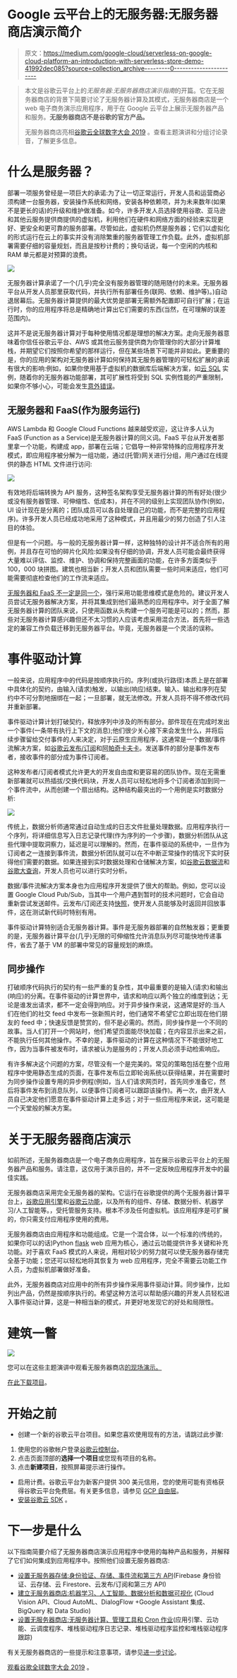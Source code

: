 # Google 云平台上的无服务器:无服务器商店演示简介

> 原文：<https://medium.com/google-cloud/serverless-on-google-cloud-platform-an-introduction-with-serverless-store-demo-41992dec085?source=collection_archive---------0----------------------->

> 本文是谷歌云平台上的*无服务器:无服务器商店演示指南*的开篇。它在无服务器商店的背景下简要讨论了无服务器计算及其模式，无服务器商店是一个 web 电子商务演示应用程序，用于在 Google 云平台上展示无服务器产品和服务。**无服务器商店不是谷歌的官方产品。**
> 
> 无服务器商店亮相[谷歌云全球数字大会 2019](https://cloudonair.withgoogle.com/events/app-dev) 。查看主题演讲和分组讨论录音，了解更多信息。

# 什么是服务器？

部署一项服务曾经是一项巨大的承诺:为了让一切正常运行，开发人员和运营商必须构建一台服务器，安装操作系统和网络，安装各种依赖项，并为未来数年(如果不是更长的话)的升级和维护做准备。如今，许多开发人员选择使用谷歌、亚马逊和其他云服务提供商提供的虚拟机，利用他们在硬件和网络方面的经验来实现更好、更安全和更可靠的服务部署。尽管如此，虚拟机仍然是服务器；它们以虚拟化的形式运行在云上的事实并没有消除繁重的服务器管理工作负载。此外，虚拟机部署需要仔细的容量规划，而且是按秒计费的；换句话说，每一个空闲的内核和 RAM 单元都是对预算的浪费。

![](img/04f659f6ed0054d3faffeba290837311.png)

无服务器计算承诺了一个(几乎)完全没有服务器管理的随用随付的未来。无服务器平台从开发人员那里获取代码，并执行所有部署任务(联网、依赖、维护等)。)自动退居幕后。无服务器计算提供的最大优势是部署无需额外配置即可自行扩展；在运行时，你的应用程序将总是精确地计算出它们需要的东西(当然，在可理解的误差范围内)。

这并不是说无服务器计算对于每种使用情况都是理想的解决方案。走向无服务器意味着你信任谷歌云平台、AWS 或其他云服务提供商为你管理你的大部分计算堆栈，并期望它们按照你希望的那样运行，但在某些场景下可能并非如此。更重要的是，你的应用的架构对无服务器计算如何保持其无服务器管理的可轻松扩展的承诺有很大的影响:例如，如果你使用基于虚拟机的数据库后端解决方案，如[云 SQL](https://cloud.google.com/sql/) 实例，随着你的无服务器功能部署，其可扩展性将受到 SQL 实例性能的严重限制，如果你不够小心，可能会发生[意外错误](https://cloud.google.com/functions/docs/sql#best_practices_for_cloud_sql_in_cloud_functions)。

## 无服务器和 FaaS(作为服务运行)

AWS Lambda 和 Google Cloud Functions 越来越受欢迎，这让许多人认为 FaaS (Function as a Service)是无服务器计算的同义词。FaaS 平台从开发者那里拿一个功能，构建成 app，部署在云端；它倡导一种非常特殊的应用程序开发模式，即应用程序被分解为一组功能，通过(托管)网关进行分组，用户通过在线提供的静态 HTML 文件进行访问:

![](img/17872ba4d06cc7c1e3dea1af8a8c5f35.png)

有效地将后端转换为 API 服务，这种签名架构享受无服务器计算的所有好处(很少或没有服务器管理、可伸缩性、低成本)，并在不同的级别上实现团队协作(例如，UI 设计现在是分离的；团队成员可以各自处理自己的功能，而不是完整的应用程序)。许多开发人员已经成功地采用了这种模式，并且用最少的努力创造了引人注目的体验。

但是有一个问题。与一般的无服务器计算一样，这种独特的设计并不适合所有的用例，并且存在可怕的碎片化风险:如果没有仔细的协调，开发人员可能会最终获得大量难以评估、监控、维护、协调和保持完整画面的功能，在许多方面类似于 100，000 块拼图。建筑也相当新；开发人员和团队需要一些时间来适应，他们可能需要彻底检查他们的工作流来适应。

[无服务器和 FaaS 不一定是同一个](https://hackernoon.com/the-serverless-series-what-is-serverless-d651fbacf3f4)，强行采用功能思维模式是危险的。建议开发人员尝试无服务器解决方案，并将其集成到他们最熟悉的应用程序中。对于全面了解无服务器计算的团队来说，只使用函数从头构建一个服务可能是可以的；然而，那些对无服务器计算感兴趣但还不太习惯的人应该考虑采用混合方法，首先将一些选定的兼容工作负载迁移到无服务器平台。毕竟，无服务器是一个灵活的误称。

# 事件驱动计算

一般来说，应用程序中的代码是按顺序执行的。序列(或执行路径)本质上是在部署中具体化的契约，由输入(请求)触发，以输出(响应)结束。输入、输出和序列在契约中不可分割地捆绑在一起；一旦部署，就无法修改。开发人员将不得不修改代码并重新部署。

事件驱动计算计划打破契约，释放序列中涉及的所有部分。部件现在在完成时发出一个事件(一条带有执行上下文的消息);他们很少关心接下来会发生什么，并将后续步骤留给交付事件的人来决定，对于云原生应用程序，这通常是一个数据/事件流解决方案，如[谷歌云发布/订阅](https://cloud.google.com/pubsub/)和[阿帕奇卡夫卡](https://kafka.apache.org/)。发送事件的部分是事件发布者，接收事件的部分成为事件订阅者。

这种发布者/订阅者模式允许更大的开发自由度和更容易的团队协作。现在无需重新部署就可以热插拔/交换代码块，开发人员可以轻松地将多个订阅者添加到同一个事件流中，从而创建一个扇出结构。这种结构最突出的一个用例是实时数据分析:

![](img/0d4fd6284e8707181e6d4a76d33a9a88.png)

传统上，数据分析师通常通过自动生成的日志文件批量处理数据。应用程序执行一个序列，将详细信息写入日志记录代理(作为序列的一个步骤)，数据分析团队从这些代理中提取洞察力，延迟是可以理解的。然而，在事件驱动的系统中，一旦作为订阅者之一连接到事件流，数据分析团队就可以在不中断正常操作的情况下实时获得他们需要的数据。如果连接到实时数据处理和仓储解决方案，如[谷歌云数据流](https://cloud.google.com/dataflow/)和[谷歌大查询](https://cloud.google.com/bigquery/)，开发人员也可以进行实时分析。

数据/事件流解决方案本身也为应用程序开发提供了很大的帮助。例如，您可以设置 Google Cloud Pub/Sub，当其中一个用户遇到暂时的技术问题时，它会自动重新尝试发送邮件。云发布/订阅还支持[快照](https://cloud.google.com/pubsub/docs/reference/rest/v1/Snapshot)，使开发人员能够及时返回并回放事件，这在测试新代码时特别有用。

事件驱动计算特别适合无服务器计算。事件是无服务器部署的自然触发器；更重要的是，无服务器计算平台(几乎)无限的可伸缩性允许消息队列尽可能快地传递事件，省去了基于 VM 的部署中常见的容量规划的麻烦。

## 同步操作

打破顺序代码执行的契约有一些严重的复杂性，其中最重要的是输入(请求)和输出(响应)的分离。在事件驱动的计算世界中，请求和响应以两个独立的维度到达；无论是谁发出请求，都不一定会得到响应。对于异步操作来说，这通常是好的:当人们在他们的社交 feed 中发布一张新照片时，他们通常不希望它立即出现在他们朋友的 feed 中；快速反馈是赞赏的，但不是必需的。然而，同步操作是一个不同的故事。当人们打开一个网站时，他们希望页面能尽快加载；在内容显示出来之前，不能执行任何其他操作。不幸的是，事件驱动的计算在这种情况下不能很好地工作，因为当事件被发布时，请求被认为是服务的；开发人员必须手动检索响应。

有许多解决这个问题的方案，尽管没有一个是完美的。常见的策略包括在整个应用程序中使用静态生成的页面，在事件发布后立即轮询系统以获得结果，并在需要时为同步操作设置专用的异步例程(例如，当人们请求网页时，首先同步准备它，然后将事件发布到消息队列，以便事件订阅者可以跟踪该操作)。再一次，由开发人员自己决定他们愿意在事件驱动计算上走多远；对于一些应用程序来说，这可能是一个天堂般的解决方案。

# 关于无服务器商店演示

如前所述，无服务器商店是一个电子商务应用程序，旨在展示谷歌云平台上的无服务器产品和服务。请注意，这仅用于演示目的，并不一定反映应用程序开发中的最佳实践。

无服务器商店采用完全无服务器的架构。它运行在谷歌提供的两个无服务器计算平台上，[谷歌应用引擎](https://cloud.google.com/appengine/)和[谷歌云功能](https://cloud.google.com/functions/)，以及所有的组件、存储、数据分析、机器学习/人工智能等。，受托管服务支持。根本不涉及任何虚拟机。该应用程序是可扩展的，你只需支付应用程序使用的费用。

无服务器商店由应用程序和功能组成。它是一个混合体，以一个标准的(传统的，如果你可以的话)Python [flask](http://flask.pocoo.org/) web 应用为核心，通过云功能提供许多关键和补充功能。对于喜欢 FaaS 模式的人来说，用相对较少的努力就可以使无服务器存储完全基于功能；您还可以轻松地将其恢复为 web 应用程序，完全不需要云功能工作人员，为虚拟机部署做好准备。

此外，无服务器商店对应用中的所有异步操作采用事件驱动计算。同步操作，比如列出产品，仍然是按顺序执行的。希望这种方法可以帮助感兴趣的开发人员轻松进入事件驱动计算，这是一种相当新的模式，并更好地发现它的好处和局限性。

# 建筑一瞥

![](img/5548ff9b0e0283a99f518c8b0278c770.png)

您可以在这些主题演讲中观看无服务器商店[的现场演示。](https://cloudonair.withgoogle.com/events/app-dev/)

[在此下载项目](https://github.com/GoogleCloudPlatform/serverless-store-demo)。

# 开始之前

*   创建一个新的谷歌云平台项目。如果您喜欢使用现有的方法，请跳过此步骤:

1.  使用您的谷歌帐户登录[谷歌云控制台](https://console.cloud.google.com/)。
2.  点击页面顶部的**选择一个项目**或您现有项目的名称。
3.  点击**新建项目**，按照屏幕提示进行操作。

*   启用计费。谷歌云平台为新客户提供 300 美元信用，您的使用可能有资格获得谷歌云平台免费层。有关更多信息，请参见 [GCP 自由层](https://cloud.google.com/free/)。
*   [安装谷歌云 SDK](https://cloud.google.com/sdk/) 。

# 下一步是什么

以下指南简要介绍了无服务器商店演示应用程序中使用的每种产品和服务，并解释了它们如何集成到应用程序中。按照他们设置无服务器商店:

*   [设置无服务器存储:身份验证、存储、事件流和第三方 API](/@ratrosy/set-up-serverless-store-part-1-auth-storage-event-streaming-and-third-party-apis-c4274a408574)(Firebase 身份验证、云存储、云 Firestore、云发布/订阅和第三方 API)
*   [建立无服务器商店:机器学习、人工智能、数据分析和数据可视化](/@ratrosy/set-up-serverless-store-part-2-machine-learning-api-data-analytics-and-data-visualization-c1399f92b4c8) (Cloud Vision API、Cloud AutoML、DialogFlow +Google Assistant 集成、BigQuery 和 Data Studio)
*   [设置无服务器商店:无服务器计算、管理工具和 Cron 作业](/@ratrosy/set-up-serverless-store-part-3-computing-cron-jobs-and-management-tools-34d51475df70)(应用引擎、云功能、云调度程序、堆栈驱动程序日志记录、堆栈驱动程序监控和堆栈驱动程序跟踪)

有关无服务器商店的一些提示和注意事项，请参见[进一步讨论](/@ratrosy/set-up-serverless-store-further-discussion-ea6c4d04167a)。

[观看谷歌全球数字大会 2019](https://cloudonair.withgoogle.com/events/app-dev) 。